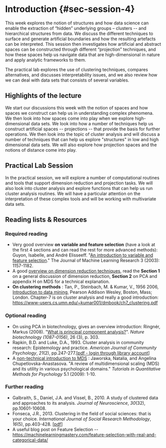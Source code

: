 # Introduction {#sec-session-4}

This week explores the notion of structures and how data science can enable the extraction of “hidden” underlying groups – clusters -- and hierarchical structures from data. We discuss the different techniques to surface and generate artificial boundaries and how the resulting artefacts can be interpreted. This session then investigates how artificial and abstract spaces can be constructed through different “projection” techniques, and how these spaces help us navigate data that are high-dimensional in nature and apply analytic frameworks to them.

The practical lab explores the use of clustering techniques, compares alternatives, and discusses interpretability issues, and we also review how we can deal with data sets that consists of several variables.

## Highlights of the lecture

We start our discussions this week with the notion of spaces and how spaces we construct can help us in understanding complex phenomena. We then look into how spaces come into play when we explore high-dimensional data sets. We look into how a number of techniques help us construct  artificial spaces -- projections -- that provide the basis for further operations. We then look into the topic of cluster analysis and will discuss a number of techniques that can help us explore "structures" in low and high dimensional data sets. We will also explore how projection spaces and the notions of distance come into play.

## Practical Lab Session

In the practical session, we will explore a number of computational routines and tools that support dimension reduction and projection tasks. We will also look into cluster analysis and explore functions that can help us run cluster analysis routines. We will have a particular attention on the interpretation of these complex tools and will be working with multivariate data sets.

## Reading lists & Resources

### Required reading

- Very good overview **on variable and feature selection** (have a look at the first 4 sections and can read the rest for more advanced methods): Guyon, Isabelle, and André Elisseeff. "[An introduction to  variable and feature selection](http://www.jmlr.org/papers/volume3/guyon03a/guyon03a.pdf)." The Journal of Machine Learning Research 3  (2003): 1157-1182.  
- A good [overview on dimension reduction techniques](https://api.semanticscholar.org/CorpusID:11290393), read the **Section 1** on a general discussion of dimension reduction, **Section 2** on PCA and appendix H on MDS for a technical explanation.
- **On clustering methods** : Tan, P., Steinbach, M. & Kumar, V., 1956 2006, [Introduction to data mining](http://www-users.cs.umn.edu/~kumar/dmbook/index.php), Pearson Addison Wesley, Boston, Mass; London. Chapter-7 is on cluster analysis and really a good introduction: https://www-users.cs.umn.edu/~kumar001/dmbook/ch7_clustering.pdf

### Optional reading

- On using PCA in biotechnology, gives an overview introduction: Ringnér,  Markus (2008). "[What is principal  component analysis?](http://www.marcottelab.org/users/BCH394P_364C_2019/NBT_primer_PCA.pdf)". *Nature biotechnology* *(1087-0156)*, 26 (3), p. 303.
- Rapkin, B.D. and Luke, D.A., 1993. Cluster analysis in community research: Epistemology and practice. *American Journal of Community Psychology*, *21*(2), pp.247-277.[[pdf - login through library account](https://onlinelibrary.wiley.com/doi/abs/10.1007/BF00941623)]
- A [non-technical introduction to MDS](http://www.tqmp.org/Content/vol05-1/p001/p001.pdf) : Jaworska, Natalia, and Angelina Chupetlovska-Anastasova. "A review of multidimensional scaling (MDS) and its utility in various psychological domains." *Tutorials in Quantitative Methods for Psychology* 5.1 (2009): 1-10.

### Further reading

- Galbraith, S., Daniel, J.A. and Vissel, B., 2010. A study of clustered data and approaches to its analysis. *Journal of Neuroscience*, *30*(32), pp.10601-10608.
- Fonseca, J.R., 2013. Clustering in the field of social sciences: that is your choice. *International Journal of Social Research Methodology*, *16*(5), pp.403-428. [[pdf](https://www.researchgate.net/publication/234013633_Clustering_in_the_Field_of_Social_Sciences_That's_Your_Choice/)]
- A useful blog post on Feature Selection -- [https://machinelearningmastery.com/feature-selection-with-real-and-categorical-data/ ](https://machinelearningmastery.com/feature-selection-with-real-and-categorical-data/)

